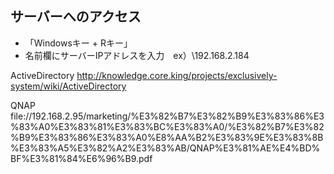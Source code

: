 ## サーバーへのアクセス
- 「Windowsキー + Rキー」
- 名前欄にサーバーIPアドレスを入力　ex）\\192.168.2.184



ActiveDirectory
http://knowledge.core.king/projects/exclusively-system/wiki/ActiveDirectory

QNAP
file://192.168.2.95/marketing/%E3%82%B7%E3%82%B9%E3%83%86%E3%83%A0%E3%83%81%E3%83%BC%E3%83%A0/%E3%82%B7%E3%82%B9%E3%83%86%E3%83%A0%E8%AA%B2%E3%83%9E%E3%83%8B%E3%83%A5%E3%82%A2%E3%83%AB/QNAP%E3%81%AE%E4%BD%BF%E3%81%84%E6%96%B9.pdf